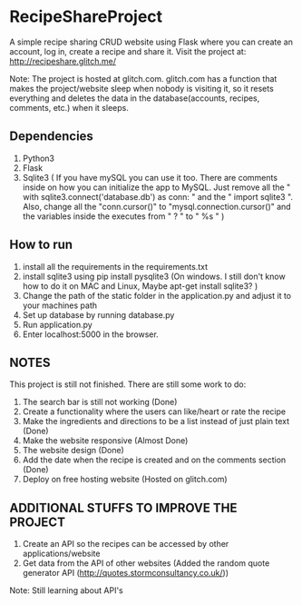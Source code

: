 # RecipeShareProject #
A simple recipe sharing CRUD website using Flask where you can create an account, log in, create a recipe and share it. Visit the project at: http://recipeshare.glitch.me/

Note: The project is hosted at glitch.com. glitch.com has a function that makes the project/website sleep when nobody is visiting it, so it resets everything and deletes the data in the database(accounts, recipes, comments, etc.) when it sleeps.
  
## Dependencies ##
1. Python3
2. Flask
3. Sqlite3 ( If you have mySQL you can use it too. There are comments inside on how you can initialize the app to MySQL. Just remove all the " with sqlite3.connect('database.db') as conn: " and the " import sqlite3 ". Also, change all the "conn.cursor()" to "mysql.connection.cursor()" and the variables inside the executes from " ? " to " %s " )

## How to run ##
1. install all the requirements in the requirements.txt
2. install sqlite3 using pip install pysqlite3 (On windows. I still don't know how to do it on MAC and Linux, Maybe apt-get install sqlite3? ) 
3. Change the path of the static folder in the application.py and adjust it to your machines path
4. Set up database by running database.py
5. Run application.py
6. Enter localhost:5000 in the browser.

## NOTES ##
This project is still not finished. There are still some work to do:
1. The search bar is still not working (Done)
2. Create a functionality where the users can like/heart or rate the recipe
3. Make the ingredients and directions to be a list instead of just plain text (Done)
4. Make the website responsive (Almost Done)
5. The website design (Done)
6. Add the date when the recipe is created and on the comments section (Done)
7. Deploy on free hosting website (Hosted on glitch.com)


## ADDITIONAL STUFFS TO IMPROVE THE PROJECT ##
1. Create an API so the recipes can be accessed by other applications/website
2. Get data from the API of other websites (Added the random quote generator API (http://quotes.stormconsultancy.co.uk/))

Note: Still learning about API's

